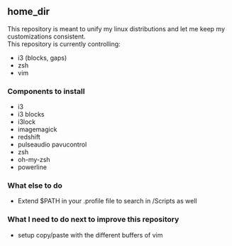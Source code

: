 ## home_dir
This repository is meant to unify my linux distributions and let me keep my customizations consistent.  
This repository is currently controlling:
- i3 (blocks, gaps)
- zsh
- vim

### Components to install
- i3
- i3 blocks 
- i3lock
- imagemagick
- redshift
- pulseaudio pavucontrol
- zsh
- oh-my-zsh
- powerline

### What else to do
- Extend $PATH in your .profile file to search in /Scripts as well 

### What I need to do next to improve this repository

- setup copy/paste with the different buffers of vim

  ​                                                  
